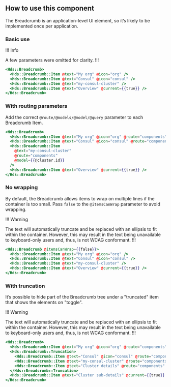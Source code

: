 ## How to use this component

The Breadcrumb is an application-level UI element, so it’s likely to be implemented once per application.

### Basic use

!!! Info

A few parameters were omitted for clarity.
!!!


```handlebars
<Hds::Breadcrumb>
  <Hds::Breadcrumb::Item @text="My org" @icon="org" />
  <Hds::Breadcrumb::Item @text="Consul" @icon="consul" />
  <Hds::Breadcrumb::Item @text="my-consul-cluster" />
  <Hds::Breadcrumb::Item @text="Overview" @current={{true}} />
</Hds::Breadcrumb>
```

### With routing parameters

Add the correct `@route/@models/@model/@query` parameter to each Breadcrumb Item.

```handlebars
<Hds::Breadcrumb>
  <Hds::Breadcrumb::Item @text="My org" @icon="org" @route="components" />
  <Hds::Breadcrumb::Item @text="Consul" @icon="consul" @route="components" />
  <Hds::Breadcrumb::Item
    @text="my-consul-cluster"
    @route="components"
    @model={{@cluster.id}}
  />
  <Hds::Breadcrumb::Item @text="Overview" @current={{true}} />
</Hds::Breadcrumb>
```

### No wrapping

By default, the Breadcrumb allows items to wrap on multiple lines if the container is too small. Pass `false` to the `@itemsCanWrap` parameter to avoid wrapping. 

!!! Warning

The text will automatically truncate and be replaced with an ellipsis to fit within the container. However, this may result in the text being unavailable to keyboard-only users and, thus, is not WCAG conformant. 
!!!

```handlebars
<Hds::Breadcrumb @itemsCanWrap={{false}}>
  <Hds::Breadcrumb::Item @text="My org" @icon="org" />
  <Hds::Breadcrumb::Item @text="Consul" @icon="consul" />
  <Hds::Breadcrumb::Item @text="my-consul-cluster" />
  <Hds::Breadcrumb::Item @text="Overview" @current={{true}} />
</Hds::Breadcrumb>
```

### With truncation

It’s possible to hide part of the Breadcrumb tree under a "truncated" item that shows the elements on "toggle".

!!! Warning

The text will automatically truncate and be replaced with an ellipsis to fit within the container. However, this may result in the text being unavailable to keyboard-only users and, thus, is not WCAG conformant. 
!!!


```handlebars
<Hds::Breadcrumb>
  <Hds::Breadcrumb::Item @text="My org" @icon="org" @route="components" />
  <Hds::Breadcrumb::Truncation>
    <Hds::Breadcrumb::Item @text="Consul" @icon="consul" @route="components" />
    <Hds::Breadcrumb::Item @text="my-consul-cluster" @route="components" />
    <Hds::Breadcrumb::Item @text="Cluster details" @route="components" />
  </Hds::Breadcrumb::Truncation>
  <Hds::Breadcrumb::Item @text="Cluster sub-details" @current={{true}} />
</Hds::Breadcrumb>
```
